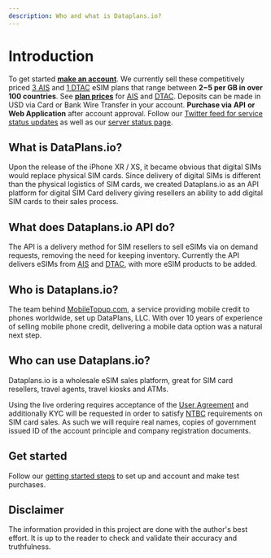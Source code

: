 ```yaml
---
description: Who and what is Dataplans.io?
---
```


# Introduction

To get started [**make an account**](./#get-started).  We currently sell these competitively priced [3 AIS](esim-products/ais-sim2fly-esims.md) and [1 DTAC](esim-products/dtac-thailand-tourist-esim.md) eSIM plans that range between **$2-$5 per GB in over 100 countries**.  See [**plan prices**](https://docs.google.com/spreadsheets/d/19ZINpLcWGRMvCauC3cNPboP2TFT57k7Ar1E1M4v4pZU/edit?usp=sharing) for [AIS](esim-products/ais-sim2fly-esims.md) and [DTAC](esim-products/dtac-thailand-tourist-esim.md#pricing).  Deposits can be made in USD via Card or Bank Wire Transfer in your account.  **Purchase via** **API** **or Web Application** after account approval. Follow our [Twitter feed for service status updates](https://twitter.com/esimdataplans) as well as our [server status page](https://stats.uptimerobot.com/33ZNVTX2gN).

## What is DataPlans.io?

Upon the release of the iPhone XR / XS, it became obvious that digital SIMs would replace physical SIM cards.  Since delivery of digital SIMs is different than the physical logistics of SIM cards, we created Dataplans.io as an API platform for digital SIM Card delivery giving resellers an ability to add digital SIM cards to their sales process.

## What does Dataplans.io API do?

The API is a delivery method for SIM resellers to sell eSIMs via on demand requests, removing the need for keeping inventory.  Currently the API delivers eSIMs from [AIS](esim-products/ais-sim2fly-esims.md) and [DTAC](esim-products/dtac-thailand-tourist-esim.md), with more eSIM products to be added.

## Who is Dataplans.io?

The team behind [MobileTopup.com](https://mobiletopup.com), a service providing mobile credit to phones worldwide, set up DataPlans, LLC.  With over 10 years of experience of selling mobile phone credit, delivering a mobile data option was a natural next step.



## Who can use Dataplans.io?

Dataplans.io is a wholesale eSIM sales platform, great for SIM card resellers, travel agents, travel kiosks and ATMs.&#x20;

Using the live ordering requires acceptance of the [User Agreement](https://dataplans.io/user-agreement/) and additionally KYC will be requested in order to satisfy [NTBC](https://www.nbtc.go.th) requirements on SIM card sales.  As such we will require real names, copies of government issued ID of the account principle and company registration documents.



## Get started

Follow our [getting started steps](https://esims.gitbook.io/dataplans/intergration#getting-started) to set up and account and make test purchases.

## Disclaimer

The information provided  in this project are done with the author's best effort. It is up to the reader to check and validate their accuracy and truthfulness.
